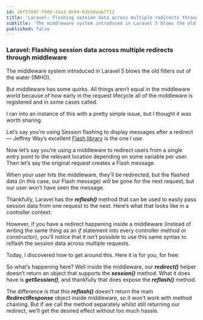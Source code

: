 ```yaml
---
id: 26f5784f-f60d-43a3-8e94-63e5daab7f12
title: 'Laravel: Flashing session data across multiple redirects through middleware'
subtitle: 'The middleware system introduced in Laravel 5 blows the old filters out of the water (IMHO).'
published: false
---
```




### Laravel: Flashing session data across multiple redirects through middleware

The middleware system introduced in Laravel 5 blows the old filters out of the water (IMHO).

But middleware has some quirks. All things aren’t equal in the middleware world because of how early in the request lifecycle all of the middleware is registered and in some cases called.

I ran into an instance of this with a pretty simple issue, but I thought it was worth sharing.

Let’s say you’re using Session flashing to display messages after a redirect — Jeffrey Way’s excellent [Flash library](https://github.com/laracasts/flash) is the one I use.

Now let’s say you’re using a middleware to redirect users from a single entry point to the relevant location depending on some variable per user. Then let’s say the original request creates a Flash message.

When your user hits the middleware, they’ll be redirected, but the flashed data (in this case, our Flash message) will be gone for the next request, but our user won’t have seen the message.

Thankfully, Laravel has the ***reflash()*** method that can be used to easily pass session data from one request to the next. Here’s what that looks like in a controller context:

However, if you have a redirect happening inside a middleware (instead of writing the same thing as an *if* statement into every controller method or constructor), you’ll notice that it isn’t possible to use this same syntax to reflash the session data across multiple requests.

Today, I discovered how to get around this. Here it is for you, for free:

So what’s happening here? Well inside the middleware, our ***redirect()*** helper doesn’t return an object that supports the ***session()*** method. What it does have is ***getSession()***, and thankfully that does expose the ***reflash()*** method.

The difference is that this ***reflash()*** doesn’t return the main ***RedirectResponse*** object inside middleware, so it won’t work with method chaining. But if we call the method separately whilst still returning our redirect, we’ll get the desired effect without too much hassle.